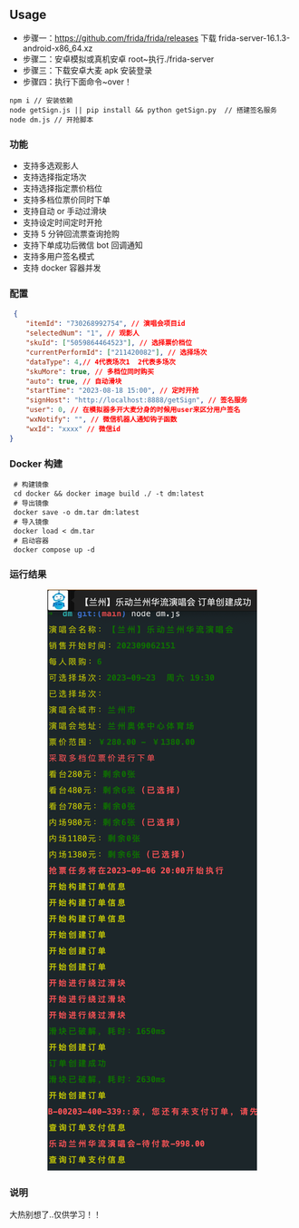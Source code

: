 ## Usage

-   步骤一：https://github.com/frida/frida/releases 下载 frida-server-16.1.3-android-x86_64.xz
-   步骤二：安卓模拟或真机安卓 root~执行./frida-server
-   步骤三：下载安卓大麦 apk 安装登录
-   步骤四：执行下面命令~over！

```shell
npm i // 安装依赖
node getSign.js || pip install && python getSign.py  // 搭建签名服务
node dm.js // 开抢脚本
```

### 功能

-   支持多选观影人
-   支持选择指定场次
-   支持选择指定票价档位
-   支持多档位票价同时下单
-   支持自动 or 手动过滑块
-   支持设定时间定时开抢
-   支持 5 分钟回流票查询抢购
-   支持下单成功后微信 bot 回调通知
-   支持多用户签名模式
-   支持 docker 容器并发

### 配置

```config.json
 {
    "itemId": "730268992754", // 演唱会项目id
    "selectedNum": "1", // 观影人
    "skuId": ["5059864464523"], // 选择票价档位
    "currentPerformId": ["211420082"], // 选择场次
    "dataType": 4,// 4代表场次1  2代表多场次
    "skuMore": true, // 多档位同时购买
    "auto": true, // 自动滑块
    "startTime": "2023-08-18 15:00", // 定时开抢
    "signHost": "http://localhost:8888/getSign", // 签名服务
    "user": 0, // 在模拟器多开大麦分身的时候用user来区分用户签名
    "wxNotify": "", // 微信机器人通知钩子函数
    "wxId": "xxxx" // 微信id
}
```

### Docker 构建

```docker
 # 构建镜像
 cd docker && docker image build ./ -t dm:latest
 # 导出镜像
 docker save -o dm.tar dm:latest
 # 导入镜像
 docker load < dm.tar
 # 启动容器
 docker compose up -d
```

### 运行结果

<center><img src="./img.png" alt='bot'></center>

### 说明

大热别想了..仅供学习！！
